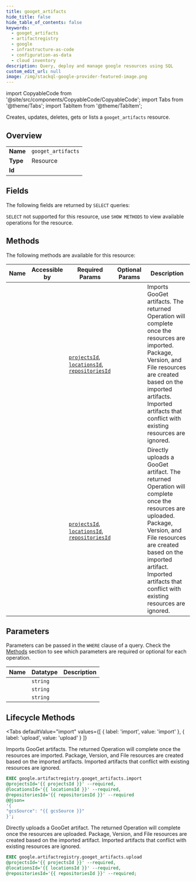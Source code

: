 ```yaml
--- 
title: googet_artifacts
hide_title: false
hide_table_of_contents: false
keywords:
  - googet_artifacts
  - artifactregistry
  - google
  - infrastructure-as-code
  - configuration-as-data
  - cloud inventory
description: Query, deploy and manage google resources using SQL
custom_edit_url: null
image: /img/stackql-google-provider-featured-image.png
---
```


import CopyableCode from '@site/src/components/CopyableCode/CopyableCode';
import Tabs from '@theme/Tabs';
import TabItem from '@theme/TabItem';

Creates, updates, deletes, gets or lists a <code>googet_artifacts</code> resource.

## Overview
<table><tbody>
<tr><td><b>Name</b></td><td><code>googet_artifacts</code></td></tr>
<tr><td><b>Type</b></td><td>Resource</td></tr>
<tr><td><b>Id</b></td><td><CopyableCode code="google.artifactregistry.googet_artifacts" /></td></tr>
</tbody></table>

## Fields

The following fields are returned by `SELECT` queries:

`SELECT` not supported for this resource, use `SHOW METHODS` to view available operations for the resource.


## Methods

The following methods are available for this resource:

<table>
<thead>
    <tr>
    <th>Name</th>
    <th>Accessible by</th>
    <th>Required Params</th>
    <th>Optional Params</th>
    <th>Description</th>
    </tr>
</thead>
<tbody>
<tr>
    <td><a href="#import"><CopyableCode code="import" /></a></td>
    <td><CopyableCode code="exec" /></td>
    <td><a href="#parameter-projectsId"><code>projectsId</code></a>, <a href="#parameter-locationsId"><code>locationsId</code></a>, <a href="#parameter-repositoriesId"><code>repositoriesId</code></a></td>
    <td></td>
    <td>Imports GooGet artifacts. The returned Operation will complete once the resources are imported. Package, Version, and File resources are created based on the imported artifacts. Imported artifacts that conflict with existing resources are ignored.</td>
</tr>
<tr>
    <td><a href="#upload"><CopyableCode code="upload" /></a></td>
    <td><CopyableCode code="exec" /></td>
    <td><a href="#parameter-projectsId"><code>projectsId</code></a>, <a href="#parameter-locationsId"><code>locationsId</code></a>, <a href="#parameter-repositoriesId"><code>repositoriesId</code></a></td>
    <td></td>
    <td>Directly uploads a GooGet artifact. The returned Operation will complete once the resources are uploaded. Package, Version, and File resources are created based on the imported artifact. Imported artifacts that conflict with existing resources are ignored.</td>
</tr>
</tbody>
</table>

## Parameters

Parameters can be passed in the `WHERE` clause of a query. Check the [Methods](#methods) section to see which parameters are required or optional for each operation.

<table>
<thead>
    <tr>
    <th>Name</th>
    <th>Datatype</th>
    <th>Description</th>
    </tr>
</thead>
<tbody>
<tr id="parameter-locationsId">
    <td><CopyableCode code="locationsId" /></td>
    <td><code>string</code></td>
    <td></td>
</tr>
<tr id="parameter-projectsId">
    <td><CopyableCode code="projectsId" /></td>
    <td><code>string</code></td>
    <td></td>
</tr>
<tr id="parameter-repositoriesId">
    <td><CopyableCode code="repositoriesId" /></td>
    <td><code>string</code></td>
    <td></td>
</tr>
</tbody>
</table>

## Lifecycle Methods

<Tabs
    defaultValue="import"
    values={[
        { label: 'import', value: 'import' },
        { label: 'upload', value: 'upload' }
    ]}
>
<TabItem value="import">

Imports GooGet artifacts. The returned Operation will complete once the resources are imported. Package, Version, and File resources are created based on the imported artifacts. Imported artifacts that conflict with existing resources are ignored.

```sql
EXEC google.artifactregistry.googet_artifacts.import 
@projectsId='{{ projectsId }}' --required, 
@locationsId='{{ locationsId }}' --required, 
@repositoriesId='{{ repositoriesId }}' --required 
@@json=
'{
"gcsSource": "{{ gcsSource }}"
}';
```
</TabItem>
<TabItem value="upload">

Directly uploads a GooGet artifact. The returned Operation will complete once the resources are uploaded. Package, Version, and File resources are created based on the imported artifact. Imported artifacts that conflict with existing resources are ignored.

```sql
EXEC google.artifactregistry.googet_artifacts.upload 
@projectsId='{{ projectsId }}' --required, 
@locationsId='{{ locationsId }}' --required, 
@repositoriesId='{{ repositoriesId }}' --required;
```
</TabItem>
</Tabs>
